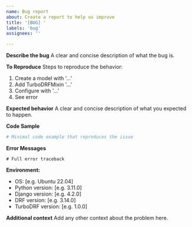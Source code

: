 ```yaml
---
name: Bug report
about: Create a report to help us improve
title: '[BUG] '
labels: 'bug'
assignees: ''

---
```


**Describe the bug**
A clear and concise description of what the bug is.

**To Reproduce**
Steps to reproduce the behavior:
1. Create a model with '...'
2. Add TurboDRFMixin '...'
3. Configure with '...'
4. See error

**Expected behavior**
A clear and concise description of what you expected to happen.

**Code Sample**
```python
# Minimal code example that reproduces the issue
```

**Error Messages**
```
# Full error traceback
```

**Environment:**
 - OS: [e.g. Ubuntu 22.04]
 - Python version: [e.g. 3.11.0]
 - Django version: [e.g. 4.2.0]
 - DRF version: [e.g. 3.14.0]
 - TurboDRF version: [e.g. 1.0.0]

**Additional context**
Add any other context about the problem here.